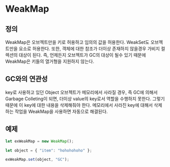 # WeakMap

## 정의
WeakMap은 오브젝트만을 키로 허용하고 임의의 값을 허용한다. WeakSet도 오브젝트만을 요소로 허용한다. 또한, 객체에 대한 참조가 더이상 존재하지 않을경우 가비지 컬렉션의 대상이 된다. 즉, 언제든지 오브젝트가 GC의 대상이 될수 있기 때문에 WeakMap은 키들의 열거형을 지원하지 않는다.

## GC와의 연관성
key로 사용하고 있던 Object 오브젝트가 메모리에서 사라질 경우, 즉 GC에 의해서 Garbage Colleting이 되면, 더이상 value의 key로서 역할을 수행하지 못한다. 그렇기 때문에 이 key에 대한 내용을 삭제해줘야 한다. 메모리에서 사라진 key에 대해서 삭제하는 작업을 WeakMap을 사용하면 자동으로 해결된다.

## 예제
```javascript
let exWeakMap = new WeakMap();

let object = { "item": "hohohohoho" };

exWeakMap.set(object, "GC");
```